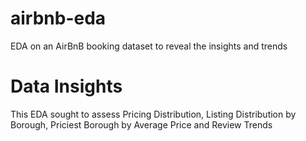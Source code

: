 # airbnb-eda
EDA on an AirBnB booking dataset to reveal the insights and trends

# Data Insights
This EDA sought to assess Pricing Distribution, Listing Distribution by Borough, Priciest Borough by Average Price and Review Trends
